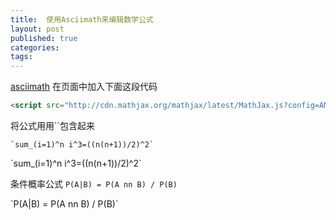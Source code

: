 ```yaml
---
title:  使用Asciimath来编辑数学公式
layout: post
published: true
categories: 
tags: 
---
```


[asciimath](http://asciimath.org) 在页面中加入下面这段代码

```html
<script src="http://cdn.mathjax.org/mathjax/latest/MathJax.js?config=AM_HTMLorMML"></script>
```

将公式用用\`\`包含起来

```
`sum_(i=1)^n i^3=((n(n+1))/2)^2`
```

\`sum_(i=1)^n i^3=((n(n+1))/2)^2\`


条件概率公式 `P(A|B) = P(A nn B) / P(B)`

\`P(A|B) = P(A nn B) / P(B)\`
